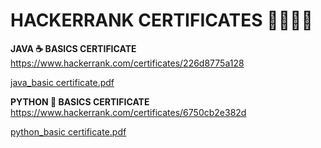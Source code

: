 # HACKERRANK CERTIFICATES  👨‍💻👩‍💻

**JAVA ☕️ BASICS CERTIFICATE**
https://www.hackerrank.com/certificates/226d8775a128

[java_basic certificate.pdf](https://github.com/Kalyan4636/HACKERRANK/files/13054644/java_basic.certificate.pdf)


**PYTHON 🐍  BASICS CERTIFICATE**
https://www.hackerrank.com/certificates/6750cb2e382d


[python_basic certificate.pdf](https://github.com/Kalyan4636/HACKERRANK/files/13054646/python_basic.certificate.pdf)
